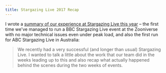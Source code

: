 ```yaml
---
title: Stargazing Live 2017 Recap
---
```


I wrote a [summary of our experience at Stargazing Live this
year](https://blog.zooniverse.org/2017/05/10/stargazing-live-2017-recap/) – the
first time we've managed to run a BBC Stargazing Live event at the Zooniverse
with no major technical issues even under peak load, and also the first run for
ABC Stargazing Live in Australia:

> We recently had a very successful (and longer than usual) Stargazing Live. I
> wanted to talk a little about the work that our team did in the weeks leading
> up to this and also recap what actually happened behind the scenes during the
> two weeks of events.
